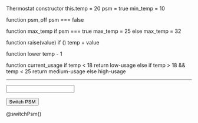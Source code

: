 Thermostat
constructor this.temp = 20
psm = true
min_temp = 10


function psm_off
psm === false


function max_temp
if psm === true
max_temp = 25
else
max_temp = 32




function raise(value)
if ()
temp + value


function lower
temp - 1


function current_usage
if temp < 18
return low-usage
else if temp > 18 && temp < 25
return medium-usage
else 
high-usage


-----
<form action="/set-temp" method="post">
  <input type="number" value="set_temp">
</form>

<form action="/switch-psm" method="post">
  <input type="submit" value="Switch PSM">
</form>

@switchPsm()
